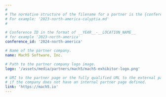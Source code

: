 ```yaml
---
#
# The normative structure of the filename for a partner is the {conference_id}-partner-company-name.md
# For example: '2023-north-america-calyptia.md'
#

# Conference ID in the format of __YEAR__-__LOCATION_NAME__
# for example '2023-north-america'
conference_id: '2024-north-america'

# Name of the partner company.
name: Mach5 Software, Inc.

# Path to the partner company logo image.
logo: '/assets/media/partners/mach5/mach5-exhibitor-logo.png'

# URI to the partner page or the fully qualified URL to the external partner site
# if the company does not have an internal partner page defined.
link: 'https://mach5.io'
---
```


